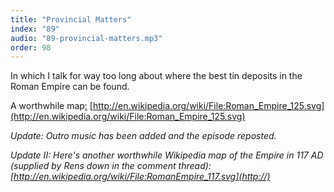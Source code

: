 ```yaml
---
title: "Provincial Matters"
index: "89"
audio: "89-provincial-matters.mp3"
order: 98
---
```


In which I talk for way too long about where the best tin deposits in the Roman Empire can be found.

A worthwhile map[:](http://en.wikipedia.org/wiki/File:Roman_Empire_125.svg)[](http://en.wikipedia.org/wiki/File:Roman_Empire_125.svg) [http://en.wikipedia.org/wiki/File:Roman_Empire_125.svg](http://en.wikipedia.org/wiki/File:Roman_Empire_125.svg)

_Update: Outro music has been added and the episode reposted._

_Update II: Here's another worthwhile Wikipedia map of the Empire in 117 AD (supplied by Rens down in the comment thread): [http://en.wikipedia.org/wiki/File:RomanEmpire_117.svg](http://)_
